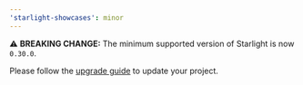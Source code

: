 ```yaml
---
'starlight-showcases': minor
---
```


⚠️ **BREAKING CHANGE:** The minimum supported version of Starlight is now `0.30.0`.

Please follow the [upgrade guide](https://github.com/withastro/starlight/releases/tag/%40astrojs/starlight%400.30.0) to update your project.
